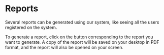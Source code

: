 # Reports

Several reports can be generated using our system, like seeing all the users registered on the system.

To generate a report, click on the button corresponding to the report you want to generate. A copy of the report will be saved on your desktop in PDF format, and the report will also be opened on your screen.
